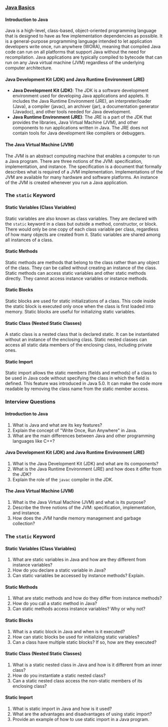 ### [Java Basics](https://github.com/aamirxshaikh/interview-prep/tree/main/core-java/src/main/java/com/interviewprep/java_basics)

#### Introduction to Java
Java is a high-level, class-based, object-oriented programming language that is designed to have as few implementation dependencies as possible. It is a general-purpose programming language intended to let application developers write once, run anywhere (WORA), meaning that compiled Java code can run on all platforms that support Java without the need for recompilation. Java applications are typically compiled to bytecode that can run on any Java virtual machine (JVM) regardless of the underlying computer architecture.

#### Java Development Kit (JDK) and Java Runtime Environment (JRE)
- **Java Development Kit (JDK)**: The JDK is a software development environment used for developing Java applications and applets. It includes the Java Runtime Environment (JRE), an interpreter/loader (Java), a compiler (javac), an archiver (jar), a documentation generator (Javadoc), and other tools needed for Java development.
- **Java Runtime Environment (JRE)**: The JRE is a part of the JDK that provides the libraries, Java Virtual Machine (JVM), and other components to run applications written in Java. The JRE does not contain tools for Java development like compilers or debuggers.

#### The Java Virtual Machine (JVM)
The JVM is an abstract computing machine that enables a computer to run a Java program. There are three notions of the JVM: specification, implementation, and instance. The specification is a document that formally describes what is required of a JVM implementation. Implementations of the JVM are available for many hardware and software platforms. An instance of the JVM is created whenever you run a Java application.

### The `static` Keyword

#### Static Variables (Class Variables)
Static variables are also known as class variables. They are declared with the `static` keyword in a class but outside a method, constructor, or block. There would only be one copy of each class variable per class, regardless of how many objects are created from it. Static variables are shared among all instances of a class.

#### Static Methods
Static methods are methods that belong to the class rather than any object of the class. They can be called without creating an instance of the class. Static methods can access static variables and other static methods directly. They cannot access instance variables or instance methods.

#### Static Blocks
Static blocks are used for static initializations of a class. This code inside the static block is executed only once when the class is first loaded into memory. Static blocks are useful for initializing static variables.

#### Static Class (Nested Static Classes)
A static class is a nested class that is declared static. It can be instantiated without an instance of the enclosing class. Static nested classes can access all static data members of the enclosing class, including private ones.

#### Static Import
Static import allows the static members (fields and methods) of a class to be used in Java code without specifying the class in which the field is defined. This feature was introduced in Java 5.0. It can make the code more readable by removing the class name from the static member access.

### Interview Questions

#### Introduction to Java
1. What is Java and what are its key features?
2. Explain the concept of "Write Once, Run Anywhere" in Java.
3. What are the main differences between Java and other programming languages like C++?

#### Java Development Kit (JDK) and Java Runtime Environment (JRE)
1. What is the Java Development Kit (JDK) and what are its components?
2. What is the Java Runtime Environment (JRE) and how does it differ from the JDK?
3. Explain the role of the `javac` compiler in the JDK.

#### The Java Virtual Machine (JVM)
1. What is the Java Virtual Machine (JVM) and what is its purpose?
2. Describe the three notions of the JVM: specification, implementation, and instance.
3. How does the JVM handle memory management and garbage collection?

### The `static` Keyword

#### Static Variables (Class Variables)
1. What are static variables in Java and how are they different from instance variables?
2. How do you declare a static variable in Java?
3. Can static variables be accessed by instance methods? Explain.

#### Static Methods
1. What are static methods and how do they differ from instance methods?
2. How do you call a static method in Java?
3. Can static methods access instance variables? Why or why not?

#### Static Blocks
1. What is a static block in Java and when is it executed?
2. How can static blocks be used for initializing static variables?
3. Can a class have multiple static blocks? If so, how are they executed?

#### Static Class (Nested Static Classes)
1. What is a static nested class in Java and how is it different from an inner class?
2. How do you instantiate a static nested class?
3. Can a static nested class access the non-static members of its enclosing class?

#### Static Import
1. What is static import in Java and how is it used?
2. What are the advantages and disadvantages of using static import?
3. Provide an example of how to use static import in a Java program.
